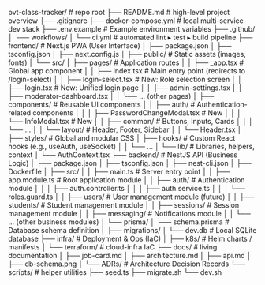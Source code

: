 pvt-class-tracker/              # repo root
├── README.md                   # high-level project overview
├── .gitignore
├── docker-compose.yml          # local multi-service dev stack
├── .env.example                # Example environment variables
├── .github/
│   └── workflows/
│       └── ci.yml              # automated lint ▸ test ▸ build pipeline
├── frontend/                   # Next.js PWA (User Interface)
│   ├── package.json
│   ├── tsconfig.json
│   ├── next.config.js
│   ├── public/                 # Static assets (images, fonts)
│   └── src/
│       ├── pages/              # Application routes
│       │   ├── _app.tsx        # Global app component
│       │   ├── index.tsx       # Main entry point (redirects to /login-select)
│       │   ├── login-select.tsx # New: Role selection screen
│       │   ├── login.tsx       # New: Unified login page
│       │   ├── admin-settings.tsx
│       │   ├── moderator-dashboard.tsx
│       │   └── ... (other pages)
│       ├── components/         # Reusable UI components
│       │   ├── auth/           # Authentication-related components
│       │   │   ├── PasswordChangeModal.tsx # New
│       │   │   └── InfoModal.tsx           # New
│       │   ├── common/         # Buttons, Inputs, Cards
│       │   │   └── ...
│       │   └── layout/         # Header, Footer, Sidebar
│       │       └── Header.tsx
│       ├── styles/             # Global and modular CSS
│       ├── hooks/              # Custom React hooks (e.g., useAuth, useSocket)
│       │   └── ...
│       └── lib/                # Libraries, helpers, context
│           └── AuthContext.tsx
├── backend/                    # NestJS API (Business Logic)
│   ├── package.json
│   ├── tsconfig.json
│   ├── nest-cli.json
│   ├── Dockerfile
│   ├── src/
│   │   ├── main.ts             # Server entry point
│   │   ├── app.module.ts       # Root application module
│   │   ├── auth/               # Authentication module
│   │   │   ├── auth.controller.ts
│   │   │   ├── auth.service.ts
│   │   │   └── roles.guard.ts
│   │   ├── users/              # User management module (future)
│   │   ├── students/           # Student management module
│   │   ├── sessions/           # Session management module
│   │   ├── messaging/          # Notifications module
│   │   └── ... (other business modules)
│   └── prisma/
│       ├── schema.prisma       # Database schema definition
│       ├── migrations/
│       └── dev.db              # Local SQLite database
├── infra/                      # Deployment & Ops (IaC)
│   ├── k8s/                    # Helm charts / manifests
│   └── terraform/              # cloud-infra IaC
├── docs/                       # living documentation
│   ├── job-card.md
│   ├── architecture.md
│   ├── api.md
│   ├── db-schema.png
│   └── ADRs/                   # Architecture Decision Records
└── scripts/                    # helper utilities
    ├── seed.ts
    ├── migrate.sh
    └── dev.sh